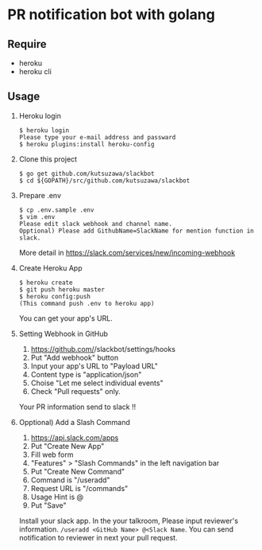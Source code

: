 # PR notification bot with golang

## Require
* heroku
* heroku cli

## Usage

1. Heroku login
    
    ```
    $ heroku login
    Please type your e-mail address and passward
    $ heroku plugins:install heroku-config
    ```

2. Clone this project
    
    ```
    $ go get github.com/kutsuzawa/slackbot
    $ cd ${GOPATH}/src/github.com/kutsuzawa/slackbot
    ```

3. Prepare .env

    ```
    $ cp .env.sample .env
    $ vim .env
    Please edit slack webhook and channel name.
	Opptional) Please add GithubName=SlackName for mention function in slack.
    ```
    More detail in https://slack.com/services/new/incoming-webhook

3. Create Heroku App

    ```
    $ heroku create
    $ git push heroku master
	$ heroku config:push
    (This command push .env to heroku app)
    ```
	You can get your app's URL.

4. Setting Webhook in GitHub
    1. https://github.com/<repo>/slackbot/settings/hooks
    2. Put "Add webhook" button
	3. Input your app's URL to "Payload URL"
	4. Content type is "application/json"
	5. Choise "Let me select individual events"
	6. Check "Pull requests" only.

    Your PR information send to slack !!

5. Opptional) Add a Slash Command
    1. https://api.slack.com/apps
    2. Put "Create New App"
    3. Fill web form
    4. "Features" > "Slash Commands" in the left navigation bar
    5. Put "Create New Command"
    6. Command is "/useradd"
    7. Request URL is "<Your Heroku App URL>/commands"
    8. Usage Hint is <GitHub Name> @<Slack Name>
    9. Put "Save"

    Install your slack app.
    In the your talkroom, Please input reviewer's information. `/useradd <GitHub Name> @<Slack Name`.
    You can send notification to reviewer in next your pull request.
